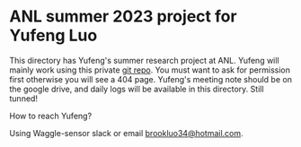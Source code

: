 # ANL summer 2023 project for Yufeng Luo

This directory has Yufeng's summer research project at ANL. Yufeng
will mainly work using this private [git repo](https://github.com/Brookluo/cloud-pred.git).
You must want to ask for permission first otherwise you will see a 404 page.
Yufeng's meeting note should be on the google drive, and daily logs will be available
in this directory. Still tunned!

How to reach Yufeng?

Using Waggle-sensor slack or email [brookluo34@hotmail.com](mailto:brookluo34@hotmail.com).